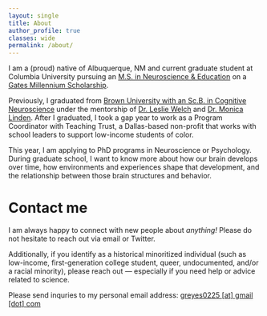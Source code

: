 ```yaml
---
layout: single
title: About
author_profile: true
classes: wide
permalink: /about/
---
```


I am a (proud) native of Albuquerque, NM and current graduate student at Columbia University pursuing an [M.S. in Neuroscience & Education](https://www.tc.columbia.edu/biobehavioral-sciences/neuroscience-and-education/) on a [Gates Millennium Scholarship](gmsp.org). 

Previously, I graduated from [Brown University with an Sc.B. in Cognitive Neuroscience](https://www.brown.edu/academics/cognitive-linguistic-psychological-sciences/) under the mentorship of [Dr. Leslie Welch](https://www.brown.edu/academics/cognitive-linguistic-psychological-sciences/people/faculty/leslie-welch) and [Dr. Monica Linden](https://vivo.brown.edu/display/ml32). After I graduated, I took a gap year to work as a Program Coordinator with Teaching Trust, a Dallas-based non-profit that works with school leaders to support low-income students of color. 

This year, I am applying to PhD programs in Neuroscience or Psychology. During graduate school, I want to know more about how our brain develops over time, how environments and experiences shape that development, and the relationship between those brain structures and behavior. 

# **Contact me**

I am always happy to connect with new people about *anything!* Please do not hesitate to reach out via email or Twitter. 

Additionally, if you identify as a historical minoritized individual (such as low-income, first-generation college student, queer, undocumented, and/or a racial minority), please reach out — especially if you need help or advice related to science. 

Please send inquries to my personal email address: [greyes0225 [at] gmail [dot] com](mailto:greyes0225@gmail.com)
